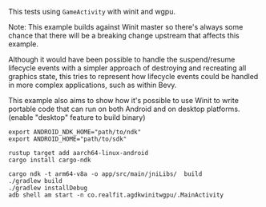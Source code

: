 This tests using `GameActivity` with winit and wgpu.

Note: This example builds against Winit master so there's always
some chance that there will be a breaking change upstream that
affects this example.

Although it would have been possible to handle the suspend/resume
lifecycle events with a simpler approach of destroying and
recreating all graphics state, this tries to represent how
lifecycle events could be handled in more complex applications,
such as within Bevy.

This example also aims to show how it's possible to use Winit
to write portable code that can run on both Android and on desktop
platforms. (enable "desktop" feature to build binary)

```
export ANDROID_NDK_HOME="path/to/ndk"
export ANDROID_HOME="path/to/sdk"

rustup target add aarch64-linux-android
cargo install cargo-ndk

cargo ndk -t arm64-v8a -o app/src/main/jniLibs/  build
./gradlew build
./gradlew installDebug
adb shell am start -n co.realfit.agdkwinitwgpu/.MainActivity
```